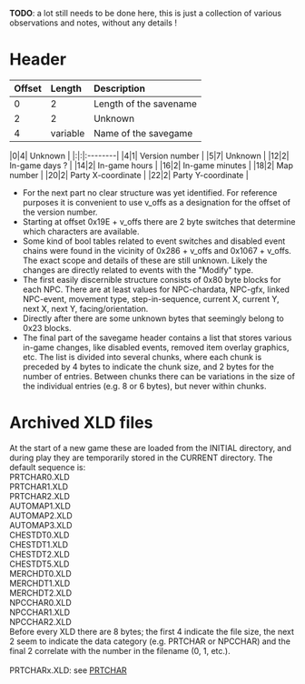 **TODO**: a lot still needs to be done here, this is just a collection of various observations and notes, without any details !

# Header #
| **Offset** | **Length** | **Description** |
|:-----------|:-----------|:----------------|
|0           |2           | Length of the savename |
|2           |2           | Unknown         |
|4           |variable    | Name of the savegame |

|0|4| Unknown |
|:|:|:--------|
|4|1| Version number |
|5|7| Unknown |
|12|2| In-game days ? |
|14|2| In-game hours |
|16|2| In-game minutes |
|18|2| Map number |
|20|2| Party X-coordinate |
|22|2| Party Y-coordinate |

  * For the next part no clear structure was yet identified. For reference purposes it is convenient to use v\_offs as a designation for the offset of the version number.
  * Starting at offset 0x19E + v\_offs there are 2 byte switches that determine which characters are available.
  * Some kind of bool tables related to event switches and disabled event chains were found in the vicinity of 0x286 + v\_offs and 0x1067 + v\_offs. The exact scope and details of these are still unknown. Likely the changes are directly related to events with the "Modify" type.
  * The first easily discernible structure consists of 0x80 byte blocks for each NPC. There are at least values for NPC-chardata, NPC-gfx, linked NPC-event, movement type, step-in-sequence, current X, current Y, next X, next Y, facing/orientation.
  * Directly after there are some unknown bytes that seemingly belong to 0x23 blocks.
  * The final part of the savegame header contains a list that stores various in-game changes, like disabled events, removed item overlay graphics, etc. The list is divided into several chunks, where each chunk is preceded by 4 bytes to indicate the chunk size, and 2 bytes for the number of entries. Between chunks there can be variations in the size of the individual entries (e.g. 8 or 6 bytes), but never within chunks.

# Archived XLD files #

At the start of a new game these are loaded from the INITIAL directory, and during play they are temporarily stored in the CURRENT directory.
The default sequence is:<br>
PRTCHAR0.XLD<br>
PRTCHAR1.XLD<br>
PRTCHAR2.XLD<br>
AUTOMAP1.XLD<br>
AUTOMAP2.XLD<br>
AUTOMAP3.XLD<br>
CHESTDT0.XLD<br>
CHESTDT1.XLD<br>
CHESTDT2.XLD<br>
CHESTDT5.XLD<br>
MERCHDT0.XLD<br>
MERCHDT1.XLD<br>
MERCHDT2.XLD<br>
NPCCHAR0.XLD<br>
NPCCHAR1.XLD<br>
NPCCHAR2.XLD<br>
Before every XLD there are 8 bytes; the first 4 indicate the file size, the next 2 seem to indicate the data category (e.g. PRTCHAR or NPCCHAR) and the final 2 correlate with the number in the filename (0, 1, etc.).<br>
<br>
PRTCHARx.XLD: see <a href='PRTCHAR.md'>PRTCHAR</a>